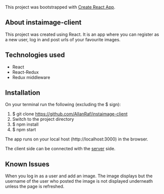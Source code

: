 This project was bootstrapped with [Create React App](https://github.com/facebook/create-react-app).
## About instaimage-client
This project was created using React.  It is an app where you can register as a new user, log in and post urls of your favourite images.

## Technologies used
* React
* React-Redux
* Redux middleware

## Installation
On your terminal run the following (excluding the $ sign):
1. $ git clone https://github.com/AllanRaf/instaimage-client
2. Switch to the project directory
3. $ npm install
4. $ npm start

The app runs on your local host (http://localhost:3000) in the browser.

The client side can be connected with the [server](https://github.com/AllanRaf/instaimage-server) side.

## Known Issues
When you log in as a user and add an image.  The image displays but the username of the user who posted the image is not displayed underneath unless the page is refreshed.

